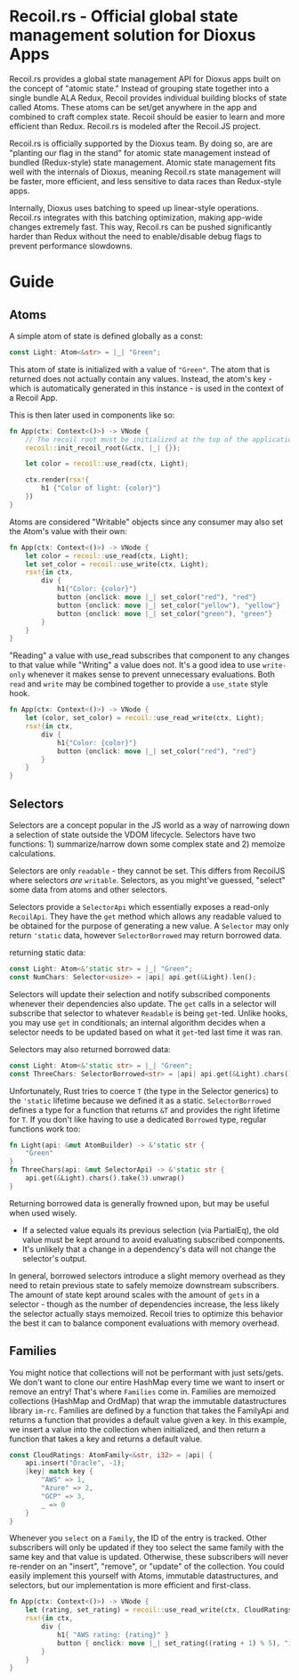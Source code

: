 # Recoil.rs - Official global state management solution for Dioxus Apps

Recoil.rs provides a global state management API for Dioxus apps built on the concept of "atomic state." Instead of grouping state together into a single bundle ALA Redux, Recoil provides individual building blocks of state called Atoms. These atoms can be set/get anywhere in the app and combined to craft complex state. Recoil should be easier to learn and more efficient than Redux. Recoil.rs is modeled after the Recoil.JS project.

Recoil.rs is officially supported by the Dioxus team. By doing so, are are "planting our flag in the stand" for atomic state management instead of bundled (Redux-style) state management. Atomic state management fits well with the internals of Dioxus, meaning Recoil.rs state management will be faster, more efficient, and less sensitive to data races than Redux-style apps.

Internally, Dioxus uses batching to speed up linear-style operations. Recoil.rs integrates with this batching optimization, making app-wide changes extremely fast. This way, Recoil.rs can be pushed significantly harder than Redux without the need to enable/disable debug flags to prevent performance slowdowns.

# Guide

## Atoms

A simple atom of state is defined globally as a const:

```rust
const Light: Atom<&str> = |_| "Green";
```

This atom of state is initialized with a value of `"Green"`. The atom that is returned does not actually contain any values. Instead, the atom's key - which is automatically generated in this instance - is used in the context of a Recoil App.

This is then later used in components like so:

```rust
fn App(ctx: Context<()>) -> VNode {
    // The recoil root must be initialized at the top of the application before any use_recoil hooks
    recoil::init_recoil_root(&ctx, |_| {});

    let color = recoil::use_read(ctx, Light);

    ctx.render(rsx!{
        h1 {"Color of light: {color}"}
    })
}
```

Atoms are considered "Writable" objects since any consumer may also set the Atom's value with their own:

```rust
fn App(ctx: Context<()>) -> VNode {
    let color = recoil::use_read(ctx, Light);
    let set_color = recoil::use_write(ctx, Light);
    rsx!{in ctx,
        div {
            h1{"Color: {color}"}
            button {onclick: move |_| set_color("red"), "red"}
            button {onclick: move |_| set_color("yellow"), "yellow"}
            button {onclick: move |_| set_color("green"), "green"}
        }
    }
}
```

"Reading" a value with use_read subscribes that component to any changes to that value while "Writing" a value does not. It's a good idea to use `write-only` whenever it makes sense to prevent unnecessary evaluations. Both `read` and `write` may be combined together to provide a `use_state` style hook.

```rust
fn App(ctx: Context<()>) -> VNode {
    let (color, set_color) = recoil::use_read_write(ctx, Light);
    rsx!{in ctx,
        div {
            h1{"Color: {color}"}
            button {onclick: move |_| set_color("red"), "red"}
        }
    }
}
```

## Selectors

Selectors are a concept popular in the JS world as a way of narrowing down a selection of state outside the VDOM lifecycle. Selectors have two functions: 1) summarize/narrow down some complex state and 2) memoize calculations.

Selectors are only `readable` - they cannot be set. This differs from RecoilJS where selectors _are_ `writable`. Selectors, as you might've guessed, "select" some data from atoms and other selectors.

Selectors provide a `SelectorApi` which essentially exposes a read-only `RecoilApi`. They have the `get` method which allows any readable valued to be obtained for the purpose of generating a new value. A `Selector` may only return `'static` data, however `SelectorBorrowed` may return borrowed data.

returning static data:

```rust
const Light: Atom<&'static str> = |_| "Green";
const NumChars: Selector<usize> = |api| api.get(&Light).len();
```

Selectors will update their selection and notify subscribed components whenever their dependencies also update. The `get` calls in a selector will subscribe that selector to whatever `Readable` is being `get`-ted. Unlike hooks, you may use `get` in conditionals; an internal algorithm decides when a selector needs to be updated based on what it `get`-ted last time it was ran.

Selectors may also returned borrowed data:

```rust
const Light: Atom<&'static str> = |_| "Green";
const ThreeChars: SelectorBorrowed<str> = |api| api.get(&Light).chars().take(3).unwrap();
```

Unfortunately, Rust tries to coerce `T` (the type in the Selector generics) to the `'static` lifetime because we defined it as a static. `SelectorBorrowed` defines a type for a function that returns `&T` and provides the right lifetime for `T`. If you don't like having to use a dedicated `Borrowed` type, regular functions work too:

```rust
fn Light(api: &mut AtomBuilder) -> &'static str {
    "Green"
}
fn ThreeChars(api: &mut SelectorApi) -> &'static str {
    api.get(&Light).chars().take(3).unwrap()
}
```

Returning borrowed data is generally frowned upon, but may be useful when used wisely.

- If a selected value equals its previous selection (via PartialEq), the old value must be kept around to avoid evaluating subscribed components.
- It's unlikely that a change in a dependency's data will not change the selector's output.

In general, borrowed selectors introduce a slight memory overhead as they need to retain previous state to safely memoize downstream subscribers. The amount of state kept around scales with the amount of `gets` in a selector - though as the number of dependencies increase, the less likely the selector actually stays memoized. Recoil tries to optimize this behavior the best it can to balance component evaluations with memory overhead.

## Families

You might notice that collections will not be performant with just sets/gets. We don't want to clone our entire HashMap every time we want to insert or remove an entry! That's where `Families` come in. Families are memoized collections (HashMap and OrdMap) that wrap the immutable datastructures library `im-rc`. Families are defined by a function that takes the FamilyApi and returns a function that provides a default value given a key. In this example, we insert a value into the collection when initialized, and then return a function that takes a key and returns a default value.

```rust
const CloudRatings: AtomFamily<&str, i32> = |api| {
    api.insert("Oracle", -1);
    |key| match key {
        "AWS" => 1,
        "Azure" => 2,
        "GCP" => 3,
        _ => 0
    }
}
```

Whenever you `select` on a `Family`, the ID of the entry is tracked. Other subscribers will only be updated if they too select the same family with the same key and that value is updated. Otherwise, these subscribers will never re-render on an "insert", "remove", or "update" of the collection. You could easily implement this yourself with Atoms, immutable datastructures, and selectors, but our implementation is more efficient and first-class.

```rust
fn App(ctx: Context<()>) -> VNode {
    let (rating, set_rating) = recoil::use_read_write(ctx, CloudRatings.select("AWS"));
    rsx!{in ctx,
        div {
            h1{ "AWS rating: {rating}" }
            button { onclick: move |_| set_rating((rating + 1) % 5), "incr" }
        }
    }
}
```

